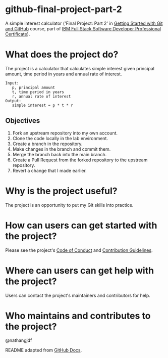 # github-final-project-part-2
A simple interest calculator ('Final Project: Part 2' in [Getting Started with Git and GitHub](https://www.coursera.org/learn/getting-started-with-git-and-github) course, part of [IBM Full Stack Software Developer Professional Certificate](https://www.coursera.org/professional-certificates/ibm-full-stack-cloud-developer)).

# What does the project do?
The project is a calculator that calculates simple interest given principal amount, time period in years and annual rate of interest.

```
Input:
   p, principal amount
   t, time period in years
   r, annual rate of interest
Output:
   simple interest = p * t * r
```

## Objectives
1. Fork an upstream repository into my own account.
2. Clone the code locally in the lab environment.
3. Create a branch in the repository.
4. Make changes in the branch and commit them.
5. Merge the branch back into the main branch.
6. Create a Pull Request from the forked repository to the upstream repository.
7. Revert a change that I made earlier.

# Why is the project useful?
The project is an opportunity to put my Git skills into practice.

# How can users can get started with the project?
Please see the project's [Code of Conduct](https://github.com/nathangjdf/github-final-project-part-2/blob/master/docs/CODE_OF_CONDUCT.md) and [Contribution Guidelines](https://github.com/nathangjdf/github-final-project-part-2/blob/master/docs/CONTRIBUTING.md).

# Where can users can get help with the project?
Users can contact the project's maintainers and contributors for help.

# Who maintains and contributes to the project?
@nathangjdf

README adapted from [GitHub Docs](https://docs.github.com/en/repositories/managing-your-repositorys-settings-and-features/customizing-your-repository/about-readmes).
